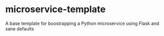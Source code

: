 # microservice-template
A base template for boostrapping a Python microservice using Flask and sane defaults
